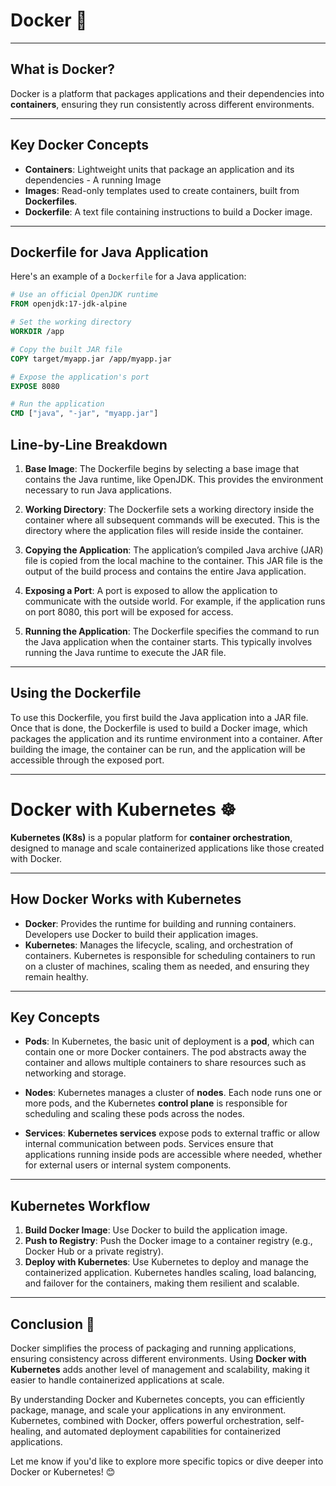 # Docker 🐳

---

## What is Docker?

Docker is a platform that packages applications and their dependencies into **containers**, ensuring they run consistently across different environments.

---

## Key Docker Concepts

- **Containers**: Lightweight units that package an application and its dependencies -  A running Image
- **Images**: Read-only templates used to create containers, built from **Dockerfiles**.
- **Dockerfile**: A text file containing instructions to build a Docker image.

---

## Dockerfile for Java Application

Here's an example of a `Dockerfile` for a Java application:

```dockerfile
# Use an official OpenJDK runtime
FROM openjdk:17-jdk-alpine

# Set the working directory
WORKDIR /app

# Copy the built JAR file
COPY target/myapp.jar /app/myapp.jar

# Expose the application's port
EXPOSE 8080

# Run the application
CMD ["java", "-jar", "myapp.jar"]
```

## Line-by-Line Breakdown

1. **Base Image**: The Dockerfile begins by selecting a base image that contains the Java runtime, like OpenJDK. This provides the environment necessary to run Java applications.

2. **Working Directory**: The Dockerfile sets a working directory inside the container where all subsequent commands will be executed. This is the directory where the application files will reside inside the container.

3. **Copying the Application**: The application’s compiled Java archive (JAR) file is copied from the local machine to the container. This JAR file is the output of the build process and contains the entire Java application.

4. **Exposing a Port**: A port is exposed to allow the application to communicate with the outside world. For example, if the application runs on port 8080, this port will be exposed for access.

5. **Running the Application**: The Dockerfile specifies the command to run the Java application when the container starts. This typically involves running the Java runtime to execute the JAR file.

---

## Using the Dockerfile

To use this Dockerfile, you first build the Java application into a JAR file. Once that is done, the Dockerfile is used to build a Docker image, which packages the application and its runtime environment into a container. After building the image, the container can be run, and the application will be accessible through the exposed port.

---

# Docker with Kubernetes ☸️

**Kubernetes (K8s)** is a popular platform for **container orchestration**, designed to manage and scale containerized applications like those created with Docker.

---

## How Docker Works with Kubernetes

- **Docker**: Provides the runtime for building and running containers. Developers use Docker to build their application images.
- **Kubernetes**: Manages the lifecycle, scaling, and orchestration of containers. Kubernetes is responsible for scheduling containers to run on a cluster of machines, scaling them as needed, and ensuring they remain healthy.

---

## Key Concepts

- **Pods**: In Kubernetes, the basic unit of deployment is a **pod**, which can contain one or more Docker containers. The pod abstracts away the container and allows multiple containers to share resources such as networking and storage.

- **Nodes**: Kubernetes manages a cluster of **nodes**. Each node runs one or more pods, and the Kubernetes **control plane** is responsible for scheduling and scaling these pods across the nodes.

- **Services**: **Kubernetes services** expose pods to external traffic or allow internal communication between pods. Services ensure that applications running inside pods are accessible where needed, whether for external users or internal system components.

---

## Kubernetes Workflow

1. **Build Docker Image**: Use Docker to build the application image.
2. **Push to Registry**: Push the Docker image to a container registry (e.g., Docker Hub or a private registry).
3. **Deploy with Kubernetes**: Use Kubernetes to deploy and manage the containerized application. Kubernetes handles scaling, load balancing, and failover for the containers, making them resilient and scalable.

---

## Conclusion 🌟

Docker simplifies the process of packaging and running applications, ensuring consistency across different environments. Using **Docker with Kubernetes** adds another level of management and scalability, making it easier to handle containerized applications at scale.

By understanding Docker and Kubernetes concepts, you can efficiently package, manage, and scale your applications in any environment. Kubernetes, combined with Docker, offers powerful orchestration, self-healing, and automated deployment capabilities for containerized applications.

Let me know if you'd like to explore more specific topics or dive deeper into Docker or Kubernetes! 😊


